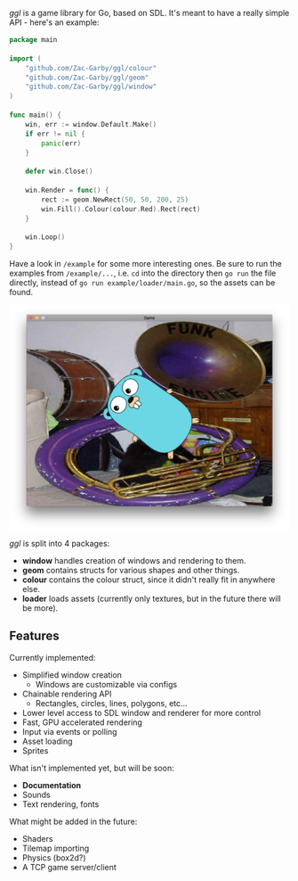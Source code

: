 _ggl_ is a game library for Go, based on SDL. It's meant to have a really simple API - here's an example:

```go
package main

import (
    "github.com/Zac-Garby/ggl/colour"
	"github.com/Zac-Garby/ggl/geom"
	"github.com/Zac-Garby/ggl/window"
)

func main() {
    win, err := window.Default.Make()
    if err != nil {
        panic(err)
    }

    defer win.Close()

    win.Render = func() {
        rect := geom.NewRect(50, 50, 200, 25)
        win.Fill().Colour(colour.Red).Rect(rect)
    }

    win.Loop()
}
```

Have a look in `/example` for some more interesting ones. Be sure to run the examples from
`/example/...`, i.e. `cd` into the directory then `go run` the file directly, instead of
`go run example/loader/main.go`, so the assets can be found.

<img src="eg.png" align="center" />

_ggl_ is split into 4 packages:

 - **window** handles creation of windows and rendering to them.
 - **geom** contains structs for various shapes and other things.
 - **colour** contains the colour struct, since it didn't really fit in anywhere else.
 - **loader** loads assets (currently only textures, but in the future there will be more).

## Features

Currently implemented:

 - Simplified window creation
   - Windows are customizable via configs
 - Chainable rendering API
   - Rectangles, circles, lines, polygons, etc...
 - Lower level access to SDL window and renderer for more control
 - Fast, GPU accelerated rendering
 - Input via events or polling
 - Asset loading
 - Sprites

What isn't implemented yet, but will be soon:

 - **Documentation**
 - Sounds
 - Text rendering, fonts

What might be added in the future:

 - Shaders
 - Tilemap importing
 - Physics (box2d?)
 - A TCP game server/client
